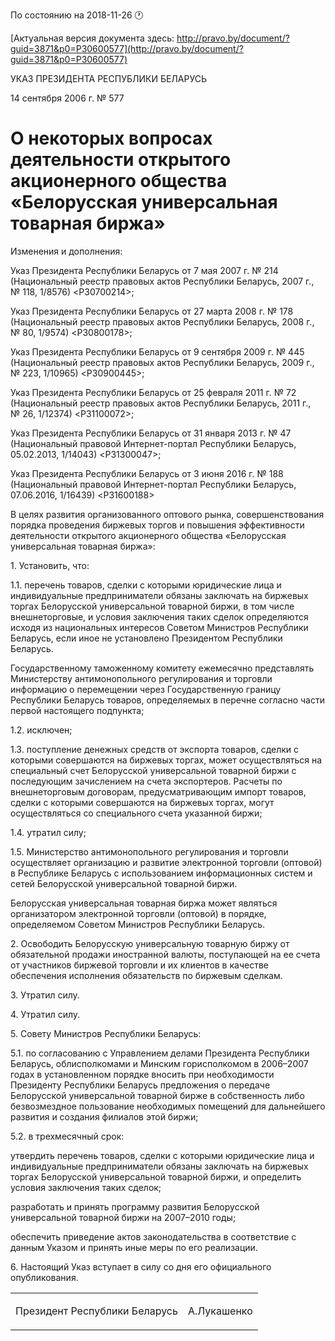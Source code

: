 По состоянию на 2018-11-26 &#x1F550;

[Актуальная версия документа здесь: http://pravo.by/document/?guid=3871&p0=P30600577](http://pravo.by/document/?guid=3871&p0=P30600577)

<p>УКАЗ ПРЕЗИДЕНТА РЕСПУБЛИКИ БЕЛАРУСЬ</p>
<p>14 сентября 2006 г. № 577</p>
<h1>О некоторых вопросах деятельности открытого акционерного общества «Белорусская универсальная товарная биржа»</h1>
<p>Изменения и дополнения:</p>
<p>Указ Президента Республики Беларусь от 7 мая 2007 г. № 214 (Национальный реестр правовых актов Республики Беларусь, 2007 г., № 118, 1/8576) &lt;P30700214&gt;;</p>
<p>Указ Президента Республики Беларусь от 27 марта 2008 г. № 178 (Национальный реестр правовых актов Республики Беларусь, 2008 г., № 80, 1/9574) &lt;P30800178&gt;;</p>
<p>Указ Президента Республики Беларусь от 9 сентября 2009 г. № 445 (Национальный реестр правовых актов Республики Беларусь, 2009 г., № 223, 1/10965) &lt;P30900445&gt;;</p>
<p>Указ Президента Республики Беларусь от 25 февраля 2011 г. № 72 (Национальный реестр правовых актов Республики Беларусь, 2011 г., № 26, 1/12374) &lt;P31100072&gt;;</p>
<p>Указ Президента Республики Беларусь от 31 января 2013 г. № 47 (Национальный правовой Интернет-портал Республики Беларусь, 05.02.2013, 1/14043) &lt;P31300047&gt;;</p>
<p>Указ Президента Республики Беларусь от 3 июня 2016 г. № 188 (Национальный правовой Интернет-портал Республики Беларусь, 07.06.2016, 1/16439) &lt;P31600188&gt;</p>
<p></p>
<p>В целях развития организованного оптового рынка, совершенствования порядка проведения биржевых торгов и повышения эффективности деятельности открытого акционерного общества «Белорусская универсальная товарная биржа»:</p>
<p>1. Установить, что:</p>
<p>1.1. перечень товаров, сделки с которыми юридические лица и индивидуальные предприниматели обязаны заключать на биржевых торгах Белорусской универсальной товарной биржи, в том числе внешнеторговые, и условия заключения таких сделок определяются исходя из национальных интересов Советом Министров Республики Беларусь, если иное не установлено Президентом Республики Беларусь.</p>
<p>Государственному таможенному комитету ежемесячно представлять Министерству антимонопольного регулирования и торговли информацию о перемещении через Государственную границу Республики Беларусь товаров, определяемых в перечне согласно части первой настоящего подпункта;</p>
<p>1.2. исключен;</p>
<p>1.3. поступление денежных средств от экспорта товаров, сделки с которыми совершаются на биржевых торгах, может осуществляться на специальный счет Белорусской универсальной товарной биржи с последующим зачислением на счета экспортеров. Расчеты по внешнеторговым договорам, предусматривающим импорт товаров, сделки с которыми совершаются на биржевых торгах, могут осуществляться со специального счета указанной биржи;</p>
<p>1.4. утратил силу;</p>
<p>1.5. Министерство антимонопольного регулирования и торговли осуществляет организацию и развитие электронной торговли (оптовой) в Республике Беларусь с использованием информационных систем и сетей Белорусской универсальной товарной биржи.</p>
<p>Белорусская универсальная товарная биржа может являться организатором электронной торговли (оптовой) в порядке, определяемом Советом Министров Республики Беларусь.</p>
<p>2. Освободить Белорусскую универсальную товарную биржу от обязательной продажи иностранной валюты, поступающей на ее счета от участников биржевой торговли и их клиентов в качестве обеспечения исполнения обязательств по биржевым сделкам.</p>
<p>3. Утратил силу.</p>
<p>4. Утратил силу.</p>
<p>5. Совету Министров Республики Беларусь:</p>
<p>5.1. по согласованию с Управлением делами Президента Республики Беларусь, облисполкомами и Минским горисполкомом в 2006–2007 годах в установленном порядке вносить при необходимости Президенту Республики Беларусь предложения о передаче Белорусской универсальной товарной бирже в собственность либо безвозмездное пользование необходимых помещений для дальнейшего развития и создания филиалов этой биржи;</p>
<p>5.2. в трехмесячный срок:</p>
<p>утвердить перечень товаров, сделки с которыми юридические лица и индивидуальные предприниматели обязаны заключать на биржевых торгах Белорусской универсальной товарной биржи, и определить условия заключения таких сделок;</p>
<p>разработать и принять программу развития Белорусской универсальной товарной биржи на 2007–2010 годы;</p>
<p>обеспечить приведение актов законодательства в соответствие с данным Указом и принять иные меры по его реализации.</p>
<p>6. Настоящий Указ вступает в силу со дня его официального опубликования.</p>
<p></p>
<table><tr>
<td><p>Президент Республики Беларусь</p></td>
<td><p>А.Лукашенко</p></td>
</tr></table>
<p></p>